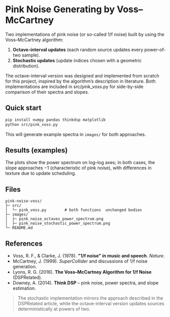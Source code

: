 # Pink Noise Generating by Voss–McCartney

Two implementations of pink noise (or so-called 1/f noise) built by using the Voss–McCartney algorithm:

1. **Octave-interval updates** (each random source updates every power-of-two sample).  
2. **Stochastic updates** (update indices chosen with a geometric distribution).

The octave-interval version was designed and implemented from scratch for this project, inspired by the algorithm’s description in literature.
Both implementations are included in src/pink_voss.py for side-by-side comparison of their spectra and slopes.

## Quick start

```bash
pip install numpy pandas thinkdsp matplotlib
python src/pink_voss.py
```

This will generate example spectra in `images/` for both approaches.

## Results (examples)

The plots show the power spectrum on log–log axes; in both cases, the slope approaches −1 (characteristic of pink noise), with differences in texture due to update scheduling.

## Files

```
pink-noise-voss/
├─ src/
│  └─ pink_voss.py        # both functions  unchanged bodies
├─ images/
│  ├─ pink_noise_octaves_power_spectrum.png
│  ├─ pink_noise_stochastic_power_spectrum.png
└─ README.md
```

## References

- Voss, R. F., & Clarke, J. (1978). **"1/f noise" in music and speech**. *Nature*.  
- McCartney, J. (1999). *SuperCollider* and discussions of 1/f noise generation.  
- Lyons, R. G. (2016). **The Voss–McCartney Algorithm for 1/f Noise** (DSPRelated).  
- Downey, A. (2014). **Think DSP** – pink noise, power spectra, and slope estimation.

> The stochastic implementation mirrors the approach described in the DSPRelated article, while the octave-interval version updates sources deterministically at powers of two.
